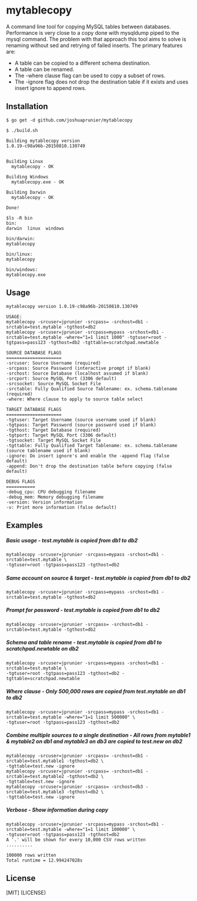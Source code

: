 # mytablecopy
A command line tool for copying MySQL tables between databases. Performance is very close to a copy done with mysqldump piped to the mysql command. The problem with that approach this tool aims to solve is renaming without sed and retrying of failed inserts. The primary features are:
  * A table can be copied to a different schema destination.
  * A table can be renamed.
  * The -where clause flag can be used to copy a subset of rows.
  * The -ignore flag does not drop the destination table if it exists and uses insert ignore to append rows.
  

Installation
--
```shell
$ go get -d github.com/joshuaprunier/mytablecopy

$ ./build.sh

Building mytablecopy version
1.0.19-c98a96b-20150810.130749


Building Linux
  mytablecopy - OK

Building Windows
  mytablecopy.exe - OK

Building Darwin
  mytablecopy - OK

Done!

$ls -R bin
bin:
darwin  linux  windows

bin/darwin:
mytablecopy

bin/linux:
mytablecopy

bin/windows:
mytablecopy.exe
```

Usage
--
```shell
mytablecopy version 1.0.19-c98a96b-20150810.130749

USAGE:
mytablecopy -srcuser=jprunier -srcpass= -srchost=db1 -srctable=test.mytable -tgthost=db2
mytablecopy -srcuser=jprunier -srcpass=mypass -srchost=db1 -srctable=test.mytable -where="1=1 limit 1000" -tgtuser=root -tgtpass=pass123 -tgthost=db2 -tgttable=scratchpad.newtable

SOURCE DATABASE FLAGS
=====================
-srcuser: Source Username (required)
-srcpass: Source Password (interactive prompt if blank)
-srchost: Source Database (localhost assumed if blank)
-srcport: Source MySQL Port (3306 default)
-srcsocket: Source MySQL Socket File
-srctable: Fully Qualified Source Tablename: ex. schema.tablename (required)
-where: Where clause to apply to source table select

TARGET DATABASE FLAGS
=====================
-tgtuser: Target Username (source username used if blank)
-tgtpass: Target Password (source password used if blank)
-tgthost: Target Database (required)
-tgtport: Target MySQL Port (3306 default)
-tgtsocket: Target MySQL Socket File
-tgttable: Fully Qualified Target Tablename: ex. schema.tablename (source tablename used if blank)
-ignore: Do insert ignore's and enable the -append flag (false default)
-append: Don't drop the destination table before copying (false default)

DEBUG FLAGS
===========
-debug_cpu: CPU debugging filename
-debug_mem: Memory debugging filename
-version: Version information
-v: Print more information (false default)
```

Examples
--
##### Basic usage - test.mytable is copied from db1 to db2
```shell
mytablecopy -srcuser=jprunier -srcpass=mypass -srchost=db1 -srctable=test.mytable \
-tgtuser=root -tgtpass=pass123 -tgthost=db2
```

##### Same account on source & target - test.mytable is copied from db1 to db2
```shell
mytablecopy -srcuser=jprunier -srcpass=mypass -srchost=db1 -srctable=test.mytable -tgthost=db2
```

##### Prompt for password - test.mytable is copied from db1 to db2
```shell
mytablecopy -srcuser=jprunier -srcpass= -srchost=db1 -srctable=test.mytable -tgthost=db2
```

##### Schema and table rename - test.mytable is copied from db1 to scratchpad.newtable on db2
```shell
mytablecopy -srcuser=jprunier -srcpass=mypass -srchost=db1 -srctable=test.mytable \
-tgtuser=root -tgtpass=pass123 -tgthost=db2 -tgttable=scratchpad.newtable
```

##### Where clause - Only 500,000 rows are copied from test.mytable on db1 to db2 
```shell
mytablecopy -srcuser=jprunier -srcpass=mypass -srchost=db1 -srctable=test.mytable -where="1=1 limit 500000" \
-tgtuser=root -tgtpass=pass123 -tgthost=db2
```

##### Combine multiple sources to a single destination - All rows from mytable1 & mytable2 on db1 and mytable3 on db3 are copied to test.new on db2 
```shell
mytablecopy -srcuser=jprunier -srcpass= -srchost=db1 -srctable=test.mytable1 -tgthost=db2 \
-tgttable=test.new -ignore
mytablecopy -srcuser=jprunier -srcpass= -srchost=db1 -srctable=test.mytable2 -tgthost=db2 \
-tgttable=test.new -ignore
mytablecopy -srcuser=jprunier -srcpass= -srchost=db3 -srctable=test.mytable3 -tgthost=db2 \
-tgttable=test.new -ignore

```
##### Verbose - Show information during copy
```shell
mytablecopy -srcuser=jprunier -srcpass=mypass -srchost=db1 -srctable=test.mytable -where="1=1 limit 100000" \
-tgtuser=root -tgtpass=pass123 -tgthost=db2
A '.' will be shown for every 10,000 CSV rows written
..........

100000 rows written
Total runtime = 12.994247028s
```

License
--
[MIT] (LICENSE)
